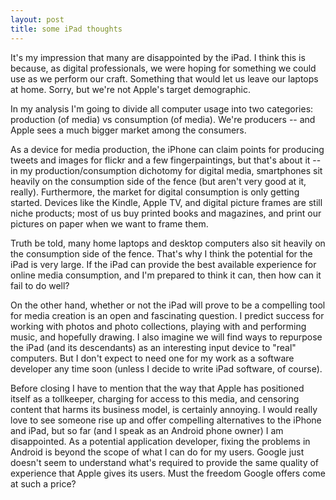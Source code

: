 ```yaml
---
layout: post
title: some iPad thoughts
---
```


It's my impression that many are disappointed by the iPad. I think this is because, as digital professionals, we were hoping for something we could use as we perform our craft. Something that would let us leave our laptops at home. Sorry, but we're not Apple's target demographic.

In my analysis I'm going to divide all computer usage into two categories: production (of media) vs consumption (of media). We're producers -- and Apple sees a much bigger market among the consumers.

As a device for media production, the iPhone can claim points for producing tweets and images for flickr and a few fingerpaintings, but that's about it -- in my production/consumption dichotomy for digital media, smartphones sit heavily on the consumption side of the fence (but aren't very good at it, really). Furthermore, the market for digital consumption is only getting started. Devices like the Kindle, Apple TV, and digital picture frames are still niche products; most of us buy printed books and magazines, and print our pictures on paper when we want to frame them.

Truth be told, many home laptops and desktop computers also sit heavily on the consumption side of the fence. That's why I think the potential for the iPad is very large. If the iPad can provide the best available experience for online media consumption, and I'm prepared to think it can, then how can it fail to do well? 

On the other hand, whether or not the iPad will prove to be a compelling tool for media creation is an open and fascinating question. I predict success for working with photos and photo collections, playing with and performing music, and hopefully drawing. I also imagine we will find ways to repurpose the iPad (and its descendants) as an interesting input device to "real" computers. But I don't expect to need one for my work as a software developer any time soon (unless I decide to write iPad software, of course).

Before closing I have to mention that the way that Apple has positioned itself as a tollkeeper, charging for access to this media, and censoring content that harms its business model, is certainly annoying. I would really love to see someone rise up and offer compelling alternatives to the iPhone and iPad, but so far (and I speak as an Android phone owner) I am disappointed. As a potential application developer, fixing the problems in Android is beyond the scope of what I can do for my users. Google just doesn't seem to understand what's required to provide the same quality of experience that Apple gives its users. Must the freedom Google offers come at such a price?
